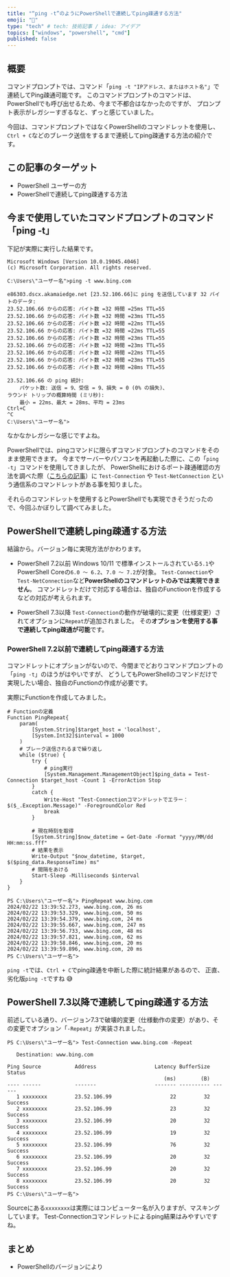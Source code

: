 ```yaml
---
title: "“ping -t”のようにPowerShellで連続してping疎通する方法"
emoji: "📌"
type: "tech" # tech: 技術記事 / idea: アイデア
topics: ["windows", "powershell", "cmd"]
published: false
---
```

## 概要

コマンドプロンプトでは、コマンド「`ping -t "IPアドレス、またはホスト名"`」で連続してPing疎通可能です。
このコマンドプロンプトのコマンドは、PowerShellでも呼び出せるため、今まで不都合はなかったのですが、
プロンプト表示がレガシーすぎるなと、ずっと感じていました。

今回は、コマンドプロンプトではなくPowerShellのコマンドレットを使用し、
`Ctrl + C`などのブレーク送信をするまで連続してping疎通する方法の紹介です。

## この記事のターゲット

- PowerShell ユーザーの方
- PowerShellで連続してping疎通する方法

## 今まで使用していたコマンドプロンプトのコマンド「ping -t」

下記が実際に実行した結果です。

```:コマンドプロンプトで連続してping疎通
Microsoft Windows [Version 10.0.19045.4046]
(c) Microsoft Corporation. All rights reserved.

C:\Users\"ユーザー名">ping -t www.bing.com

e86303.dscx.akamaiedge.net [23.52.106.66]に ping を送信しています 32 バイトのデータ:
23.52.106.66 からの応答: バイト数 =32 時間 =25ms TTL=55
23.52.106.66 からの応答: バイト数 =32 時間 =23ms TTL=55
23.52.106.66 からの応答: バイト数 =32 時間 =22ms TTL=55
23.52.106.66 からの応答: バイト数 =32 時間 =22ms TTL=55
23.52.106.66 からの応答: バイト数 =32 時間 =23ms TTL=55
23.52.106.66 からの応答: バイト数 =32 時間 =23ms TTL=55
23.52.106.66 からの応答: バイト数 =32 時間 =22ms TTL=55
23.52.106.66 からの応答: バイト数 =32 時間 =23ms TTL=55
23.52.106.66 からの応答: バイト数 =32 時間 =28ms TTL=55

23.52.106.66 の ping 統計:
    パケット数: 送信 = 9、受信 = 9、損失 = 0 (0% の損失)、
ラウンド トリップの概算時間 (ミリ秒):
    最小 = 22ms、最大 = 28ms、平均 = 23ms
Ctrl+C
^C
C:\Users\"ユーザー名">
```

なかなかレガシーな感じですよね。

PowerShellでは、pingコマンドに限らずコマンドプロンプトのコマンドをそのまま使用できます。
今までサーバーやパソコンを再起動した際に、この「`ping -t`」コマンドを使用してきましたが、
PowerShellにおけるポート疎通確認の方法を調べた際（[こちらの記事](https://zenn.dev/haretokidoki/articles/1c671247e9523c)）に `Test-Connection` や `Test-NetConnection` という通信系のコマンドレットがある事を知りました。

それらのコマンドレットを使用するとPowerShellでも実現できそうだったので、今回ふかぼりして調べてみました。

## PowerShellで連続しping疎通する方法

結論から。バージョン毎に実現方法がかわります。

- PowerShell 7.2以前
    Windows 10/11 で標準インストールされている`5.1`やPowerShell Coreの`6.0 ～ 6.2`、`7.0 ～ 7.2`が対象。
    `Test-Connection`や`Test-NetConnection`など**PowerShellのコマンドレットのみでは実現できません**。
    コマンドレットだけで対応する場合は、独自のFunctioonを作成するなどの対応が考えられます。

- PowerShell 7.3以降
    `Test-Connection`の動作が破壊的に変更（仕様変更）されてオプションに`Repeat`が追加されました。
    その**オプションを使用する事で連続してping疎通が可能**です。

### PowerShell 7.2以前で連続してping疎通する方法

コマンドレットにオプションがないので、今間までどおりコマンドプロンプトの「`ping -t`」のほうがはやいですが、
どうしてもPowerShellのコマンドだけで実現したい場合、独自のFunctionの作成が必要です。

実際にFunctionを作成してみました。

```powershell:PowerShell 7.2以前：独自のFunctionを作成
# Functionの定義
Function PingRepeat{
    param(
        [System.String]$target_host = 'localhost',
        [System.Int32]$interval = 1000
    )
    # ブレーク送信されるまで繰り返し
    while ($true) {
        try {
            # ping実行
            [System.Management.ManagementObject]$ping_data = Test-Connection $target_host -Count 1 -ErrorAction Stop
        }
        catch {
            Write-Host "Test-Connectionコマンドレットでエラー：$($_.Exception.Message)" -ForegroundColor Red
            break
        }
        
        # 現在時刻を取得
        [System.String]$now_datetime = Get-Date -Format "yyyy/MM/dd HH:mm:ss.fff"
        # 結果を表示
        Write-Output "$now_datetime, $target, $($ping_data.ResponseTime) ms"
        # 間隔をあける
        Start-Sleep -Milliseconds $interval
    }
}
```

```powershell:PowerShell 7.2以前：独自Functionを実行
PS C:\Users\"ユーザー名"> PingRepeat www.bing.com
2024/02/22 13:39:52.273, www.bing.com, 26 ms
2024/02/22 13:39:53.329, www.bing.com, 50 ms
2024/02/22 13:39:54.379, www.bing.com, 24 ms
2024/02/22 13:39:55.667, www.bing.com, 247 ms
2024/02/22 13:39:56.733, www.bing.com, 48 ms
2024/02/22 13:39:57.821, www.bing.com, 62 ms
2024/02/22 13:39:58.846, www.bing.com, 20 ms
2024/02/22 13:39:59.896, www.bing.com, 20 ms
PS C:\Users\"ユーザー名">
```

`ping -t`では、`Ctrl + C`でping疎通を中断した際に統計結果があるので、
正直、劣化版`ping -t`ですね 😅

## PowerShell 7.3以降で連続してping疎通する方法

前述している通り、バージョン7.3で破壊的変更（仕様動作の変更）があり、その変更でオプション「`-Repeat`」が実装されました。

```powershell:PowerShell 7.3以降：新たに実装されたオプションをつけて実行
PS C:\Users\"ユーザー名"> Test-Connection www.bing.com -Repeat

   Destination: www.bing.com

Ping Source           Address                   Latency BufferSize Status
                                                   (ms)        (B)
---- ------           -------                   ------- ---------- ------
   1 xxxxxxxx         23.52.106.99                   22         32 Success
   2 xxxxxxxx         23.52.106.99                   23         32 Success
   3 xxxxxxxx         23.52.106.99                   20         32 Success
   4 xxxxxxxx         23.52.106.99                   19         32 Success
   5 xxxxxxxx         23.52.106.99                   76         32 Success
   6 xxxxxxxx         23.52.106.99                   20         32 Success
   7 xxxxxxxx         23.52.106.99                   20         32 Success
   8 xxxxxxxx         23.52.106.99                   20         32 Success
PS C:\Users\"ユーザー名">
```

Sourceにある`xxxxxxxx`は実際にはコンピューター名が入りますが、マスキングしています。
Test-Connectionコマンドレットによるping結果はみやすいですね。

## まとめ

- PowerShellのバージョンにより
